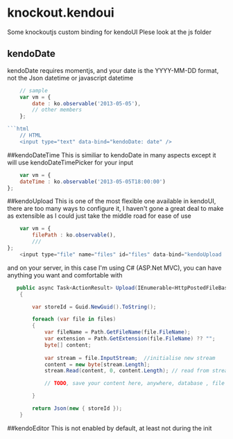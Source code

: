 knockout.kendoui
================

Some knockoutjs custom binding for kendoUI
Plese look at the js folder

## kendoDate

kendoDate requires momentjs, and your date is the YYYY-MM-DD format, not the Json datetime or javascript datetime
```javascript
    // sample
    var vm = {
        date : ko.observable('2013-05-05'),
        // other members
    };

```html
    // HTML
    <input type="text" data-bind="kendoDate: date" />
```

##kendoDateTime
This is similiar to kendoDate in many aspects except it will use kendoDateTimePicker for your input
```javascript 
	var vm = {
	dateTime : ko.observable('2013-05-05T18:00:00')
};
```
##kendoUpload
This is one of the most flexible one available in kendoUI, there are too many ways to configure it, I haven't gone a great deal to make as extensible as I could just take the middle road for ease of use

```javascript 
	var vm = {
		filePath : ko.observable(),
		///
};
	<input type="file" name="files" id="files" data-bind="kendoUpload : your_path"/>
```

and on your server, in this case I'm using C# (ASP.Net MVC), you can have anything you want and comfortable with
```csharp
   public async Task<ActionResult> Upload(IEnumerable<HttpPostedFileBase> files)
    {

        var storeId = Guid.NewGuid().ToString();

        foreach (var file in files)
        {
            var fileName = Path.GetFileName(file.FileName);
            var extension = Path.GetExtension(file.FileName) ?? "";
            byte[] content;
         
            var stream = file.InputStream;  //initialise new stream
            content = new byte[stream.Length];
            stream.Read(content, 0, content.Length); // read from stream to byte array

            // TODO, save your content here, anywhere, database , file system

        }

        return Json(new { storeId });
    }
```

##kendoEditor
This is  not enabled by default, at least not during the init

##
